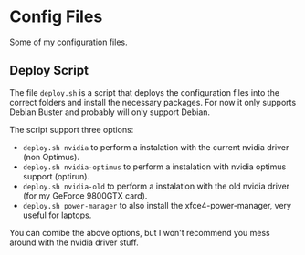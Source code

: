 # Config Files
Some of my configuration files.

## Deploy Script
The file `deploy.sh` is a script that deploys the configuration files into the correct folders and install the necessary packages. For now it only supports Debian Buster and probably will only support Debian.

The script support three options:
* ```deploy.sh nvidia``` to perform a instalation with the current nvidia driver (non Optimus).
* ```deploy.sh nvidia-optimus``` to perform a instalation with nvidia optimus support (optirun).
* ```deploy.sh nvidia-old``` to perform a instalation with the old nvidia driver (for my GeForce 9800GTX card).
* ```deploy.sh power-manager``` to also install the xfce4-power-manager, very useful for laptops.

You can comibe the above options, but I won't recommend you mess around with the nvidia driver stuff.
